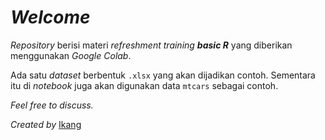# _Welcome_

_Repository_ berisi materi _refreshment training_ ___basic R___ yang diberikan menggunakan _Google Colab_.

Ada satu _dataset_ berbentuk `.xlsx` yang akan dijadikan contoh. Sementara itu di _notebook_ juga akan digunakan data `mtcars` sebagai contoh.

_Feel free to discuss._

_Created by_ [Ikang](https://ikanx101.com/)
